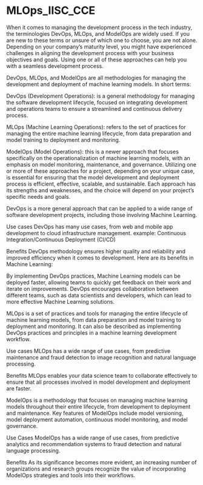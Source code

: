 # MLOps_IISC_CCE

When it comes to managing the development process in the tech industry, the terminologies DevOps, MLOps, 
and ModelOps are widely used. If you are new to these terms or unsure of which one to choose, you are not alone. 
Depending on your company’s maturity level, you might have experienced challenges in aligning the development 
process with your business objectives and goals. Using one or all of these approaches can help you with a seamless development process.

DevOps, MLOps, and ModelOps are all methodologies for managing the development and deployment of machine learning models. In short terms:

DevOps (Development Operations): is a general methodology for managing the software development lifecycle, focused on integrating development
and operations teams to ensure a streamlined and continuous delivery process.

MLOps (Machine Learning Operations): refers to the set of practices for managing the entire machine learning lifecycle, from data preparation and model training to deployment and monitoring.

ModelOps (Model Operations): this is a newer approach that focuses specifically on the operationalization of machine learning models, with an emphasis on model monitoring, maintenance, and governance.
Utilizing one or more of these approaches for a project, depending on your unique case, is essential for ensuring that the model development and deployment process is efficient, effective, scalable, 
and sustainable. Each approach has its strengths and weaknesses, and the choice will depend on your project’s specific needs and goals.

DevOps is a more general approach that can be applied to a wide range of software development projects, including those involving Machine Learning.

Use cases
DevOps has many use cases, from web and mobile app development to cloud infrastructure management. example: Continuous Integration/Continuous Deployment (CI/CD)

Benefits
DevOps methodology ensures higher quality and reliability and improved efficiency when it comes to development. Here are its benefits in Machine Learning:

By implementing DevOps practices, Machine Learning models can be deployed faster, allowing teams to quickly get feedback on their work and iterate on improvements.
DevOps encourages collaboration between different teams, such as data scientists and developers, which can lead to more effective Machine Learning solutions.

MLOps is a set of practices and tools for managing the entire lifecycle of machine learning models, from data preparation and model training to deployment and monitoring. 
It can also be described as implementing DevOps practices and principles in a machine learning development workflow.

Use cases
MLOps has a wide range of use cases, from predictive maintenance and fraud detection to image recognition and natural language processing. 

Benefits
MLOps enables your data science team to collaborate effectively to ensure that all processes involved in model development and deployment are faster. 

ModelOps is a methodology that focuses on managing machine learning models throughout their entire lifecycle, from development to deployment and maintenance. Key features of ModelOps include model versioning, model deployment automation, continuous model monitoring, and model governance.

Use Cases
ModelOps has a wide range of use cases, from predictive analytics and recommendation systems to fraud detection and natural language processing.

Benefits
As its significance becomes more evident, an increasing number of organizations and research groups recognize the value of incorporating ModelOps strategies and tools into their workflows. 
